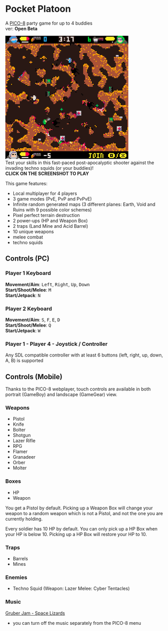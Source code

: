 # Pocket Platoon
A [PICO-8](https://www.lexaloffle.com/pico-8.php) party game for up to 4 buddies  
ver: **Open Beta**

[<img src="screenshot.png">](https://donbattery.github.io/pocket_platoon/)  
Test your skills in this fast-paced post-apocalyptic shooter against the invading techno squids (or your buddies)!  
**CLICK ON THE SCREENSHOT TO PLAY**  

This game features:
- Local multiplayer for 4 players  
- 3 game modes (PvE, PvP and PvPvE)  
- Infinite random generated maps (3 different planes: Earth, Void and Ruins with 9 possible color schemes)  
- Pixel perfect terrain destruction  
- 2 power-ups (HP and Weapon Box)  
- 2 traps (Land Mine and Acid Barrel)  
- 10 unique weapons  
- melee combat  
- techno squids  

## Controls (PC)  

### Player 1 Keyboard
**Movement/Aim**: <kbd>Left</kbd>, <kbd>Right</kbd>, <kbd>Up</kbd>, <kbd>Down</kbd>  
**Start/Shoot/Melee**: <kbd>M</kbd>  
**Start/Jetpack**: <kbd>N</kbd>  

### Player 2 Keyboard
**Movement/Aim**:  <kbd>S</kbd>, <kbd>F</kbd>, <kbd>E</kbd>, <kbd>D</kbd>  
**Start/Shoot/Melee**: <kbd>Q</kbd>  
**Start/Jetpack**: <kbd>W</kbd>  

### Player 1 - Player 4 - Joystick / Controller

Any SDL compatible controller with at least 6 buttons (left, right, up, down, A, B) is supported

## Controls (Mobile)  
Thanks to the PICO-8 webplayer, touch controls are available in both portrait (GameBoy) and landscape (GameGear) view.  

### Weapons  
- Pistol  
- Knife  
- Bolter  
- Shotgun  
- Lazer Rifle  
- RPG  
- Flamer  
- Granadeer  
- Orber  
- Molter  

### Boxes 
- HP
- Weapon  

You get a Pistol by default. Picking up a Weapon Box will change your weapon to a random weapon which is not a Pistol, and not the one you are currently holding.  

Every soldier has 10 HP by default. You can only pick up a HP Box when your HP is below 10. Picking up a HP Box will restore your HP to 10.

### Traps  

- Barrels  
- Mines  

### Enemies  
- Techno Squid (Weapon: Lazer Melee: Cyber Tentacles)

### Music
[Gruber Jam - Space Lizards](https://www.lexaloffle.com/bbs/?tid=52127)

- you can turn off the music separately from the PICO-8 menu